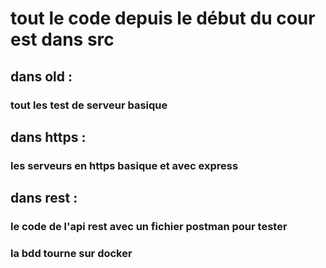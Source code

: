 # tout le code depuis le début du cour est dans src

## dans old : 
### tout les test de serveur basique


## dans https :
### les serveurs en https basique et avec express


## dans rest :
### le code de l'api rest avec un fichier postman pour tester
### la bdd tourne sur docker
